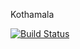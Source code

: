 Kothamala



[![Build Status](https://travis-ci.org/ronniegnr/kothamala.svg?branch=master)](https://travis-ci.org/ronniegnr/kothamala)


